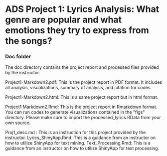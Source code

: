 # ADS Project 1:  Lyrics Analysis: What genre are popular and what emotions they try to express from the songs?

### Doc folder

The doc directory contains the project report and processed files provided by the instructor.

Project1-Markdown2.pdf: This is the project report in PDF format. It includes all analysis, visualizations, summary of analysis, and citation for codes.

Project1-Markdown2.html: This is a same project report but in html format. 

Project1 Markdown2.Rmd: This is the project report in Rmarkdown format. You can run codes to generate visualizations contained in the "figs" directory. Please make sure to import the processed_lyrics.RData from your own source.

Proj1_desc.md : This is an instruction for this project provided by the instructor.
Lyrics_ShinyApp.Rmd: This is a guidance from an instructor on how to utilize ShinyApp for text mining.
Text_Processing.Rmd: This is a guidance from an instructor on how to utilize ShinyApp for text processing.
